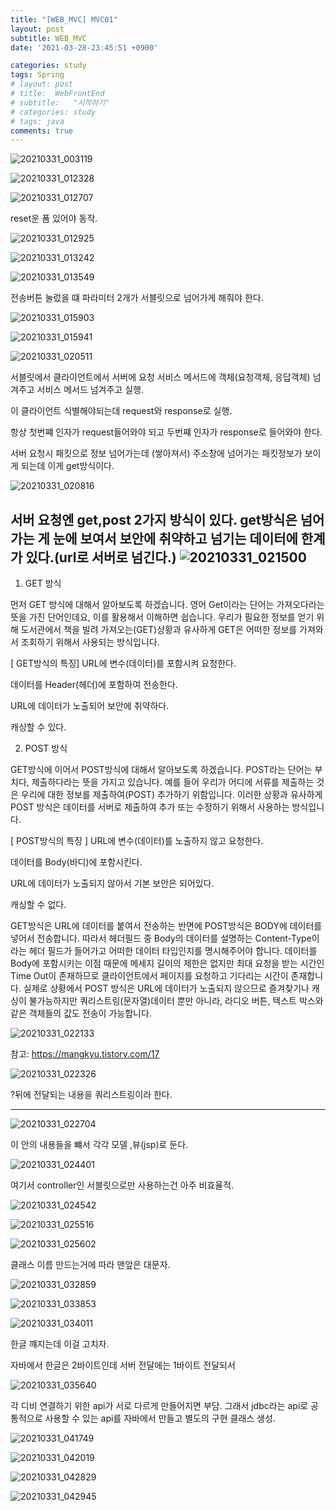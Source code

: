 ```yaml
---
title: "[WEB_MVC] MVC01"
layout: post
subtitle: WEB_MVC
date: '2021-03-28-23:45:51 +0900'

categories: study
tags: Spring
# layout: post
# title:  WebFrontEnd
# subtitle:   "시작하기"
# categories: study
# tags: java
comments: true
---
```



![20210331_003119](/assets/20210331_003119.png)


![20210331_012328](/assets/20210331_012328.png)

![20210331_012707](/assets/20210331_012707.png)

reset운 폼 있어야 동작.

![20210331_012925](/assets/20210331_012925.png)

![20210331_013242](/assets/20210331_013242.png)


![20210331_013549](/assets/20210331_013549.png)

전송버튼 눌렀을 떄 파라미터 2개가 서블릿으로 넘어가게 해줘야 한다.


![20210331_015903](/assets/20210331_015903.png)

![20210331_015941](/assets/20210331_015941.png)


![20210331_020511](/assets/20210331_020511.png)

서블릿에서
클라이언트에서 서버에 요청 서비스 메서드에 객체(요청객체, 응답객체) 넘겨주고
서비스 메서드 넘겨주고 실행.

이 클라이언트 식별해야되는데 request와 response로 실행.

항상 첫번쨰 인자가 request들어와야 되고 두번쨰 인자가 response로 들어와야 한다.


서버 요청시 패킷으로 정보 넘어가는데 (쌓아져서)
주소창에 넘어가는 패킷정보가 보이게 되는데 이게 get방식이다.

![20210331_020816](/assets/20210331_020816.png)

서버 요청엔 get,post 2가지 방식이 있다.
get방식은 넘어가는 게 눈에 보여서 보안에 취약하고 넘기는 데이터에 한계가 있다.(url로 서버로 넘긴다.)
![20210331_021500](/assets/20210331_021500.png)
---

1. GET 방식


먼저 GET 방식에 대해서 알아보도록 하겠습니다. 영어 Get이라는 단어는 가져오다라는 뜻을 가진 단어인데요, 이를 활용해서 이해하면 쉽습니다. 우리가 필요한 정보를 얻기 위해 도서관에서 책을 빌려 가져오는(GET)상황과 유사하게 GET은 어떠한 정보를 가져와서 조회하기 위해서 사용되는 방식입니다.



[ GET방식의 특징]
URL에 변수(데이터)를 포함시켜 요청한다.

데이터를 Header(헤더)에 포함하여 전송한다.

URL에 데이터가 노출되어 보안에 취약하다.

캐싱할 수 있다.



2. POST 방식


GET방식에 이어서 POST방식에 대해서 알아보도록 하겠습니다. POST라는 단어는 부치다, 제출하다라는 뜻을 가지고 있습니다. 예를 들어 우리가 어디에 서류를 제출하는 것은 우리에 대한 정보를 제출하여(POST) 추가하기 위함입니다. 이러한 상황과 유사하게 POST 방식은 데이터를 서버로 제출하여 추가 또는 수정하기 위해서 사용하는 방식입니다.



[ POST방식의 특징 ]
URL에 변수(데이터)를 노출하지 않고 요청한다.

데이터를 Body(바디)에 포함시킨다.

URL에 데이터가 노출되지 않아서 기본 보안은 되어있다.

캐싱할 수 없다.

GET방식은 URL에 데이터를 붙여서 전송하는 반면에 POST방식은 BODY에 데이터를 넣어서 전송합니다. 따라서 헤더필드 중 Body의 데이터를 설명하는 Content-Type이라는 헤더 필드가 들어가고 어떠한 데이터 타입인지를 명시해주어야 합니다. 데이터를 Body에 포함시키는 이점 때문에 메세지 길이의 제한은 없지만 최대 요청을 받는 시간인 Time Out이 존재하므로 클라이언트에서 페이지를 요청하고 기다리는 시간이 존재합니다. 실제로 상황에서 POST 방식은 URL에 데이터가 노출되지 않으므로 즐겨찾기나 캐싱이 불가능하지만 쿼리스트링(문자열)데이터 뿐만 아니라, 라디오 버튼, 텍스트 박스와 같은 객체들의 값도 전송이 가능합니다.

![20210331_022133](/assets/20210331_022133.png)

참고: https://mangkyu.tistory.com/17

![20210331_022326](/assets/20210331_022326.png)

?뒤에 전달되는 내용을 쿼리스트링이라 한다.


--------

![20210331_022704](/assets/20210331_022704.png)

이 안의 내용들을 뺴서 각각 모델 ,뷰(jsp)로 둔다.


![20210331_024401](/assets/20210331_024401.png)

여기서 controller인 서블릿으로만 사용하는건 아주 비효율적.

![20210331_024542](/assets/20210331_024542.png)


![20210331_025516](/assets/20210331_025516.png)

![20210331_025602](/assets/20210331_025602.png)

클래스 이름 만드는거에 따라 맨앞은 대문자.

![20210331_032859](/assets/20210331_032859.png)


![20210331_033853](/assets/20210331_033853.png)

![20210331_034011](/assets/20210331_034011.png)

한글 꺠지는데 이걸 고치자.


자바에서 한글은 2바이트인데 서버 전달에는 1바이트 전달되서


![20210331_035640](/assets/20210331_035640.png)



각 디비 연결하기 위한 api가 서로 다르게 만들어지면 부담. 그래서 jdbc라는 api로 공통적으로 사용할 수 있는 api를 자바에서 만들고 별도의 구현 클래스 생성.

![20210331_041749](/assets/20210331_041749.png)


![20210331_042019](/assets/20210331_042019.png)


![20210331_042829](/assets/20210331_042829.png)


![20210331_042945](/assets/20210331_042945.png)
